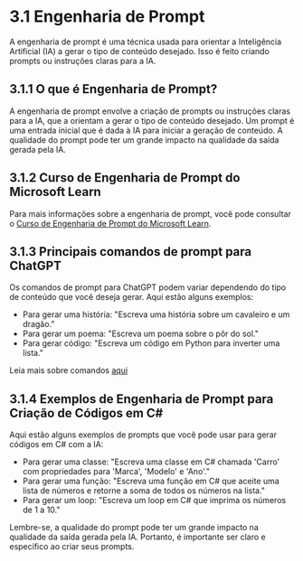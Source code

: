 # 3.1 Engenharia de Prompt

A engenharia de prompt é uma técnica usada para orientar a Inteligência Artificial (IA) a gerar o tipo de conteúdo desejado. Isso é feito criando prompts ou instruções claras para a IA.

## 3.1.1 O que é Engenharia de Prompt?

A engenharia de prompt envolve a criação de prompts ou instruções claras para a IA, que a orientam a gerar o tipo de conteúdo desejado. Um prompt é uma entrada inicial que é dada à IA para iniciar a geração de conteúdo. A qualidade do prompt pode ter um grande impacto na qualidade da saída gerada pela IA.

## 3.1.2 Curso de Engenharia de Prompt do Microsoft Learn

Para mais informações sobre a engenharia de prompt, você pode consultar o [Curso de Engenharia de Prompt do Microsoft Learn](https://learn.microsoft.com/pt-br/training/modules/apply-prompt-engineering-azure-openai/).

## 3.1.3 Principais comandos de prompt para ChatGPT

Os comandos de prompt para ChatGPT podem variar dependendo do tipo de conteúdo que você deseja gerar. Aqui estão alguns exemplos:

- Para gerar uma história: "Escreva uma história sobre um cavaleiro e um dragão."
- Para gerar um poema: "Escreva um poema sobre o pôr do sol."
- Para gerar código: "Escreva um código em Python para inverter uma lista."

Leia mais sobre comandos [aqui](../capitulo_3/comando_eng_prompt.md)

## 3.1.4 Exemplos de Engenharia de Prompt para Criação de Códigos em C\#

Aqui estão alguns exemplos de prompts que você pode usar para gerar códigos em C# com a IA:

- Para gerar uma classe: "Escreva uma classe em C# chamada 'Carro' com propriedades para 'Marca', 'Modelo' e 'Ano'."
- Para gerar uma função: "Escreva uma função em C# que aceite uma lista de números e retorne a soma de todos os números na lista."
- Para gerar um loop: "Escreva um loop em C# que imprima os números de 1 a 10."

Lembre-se, a qualidade do prompt pode ter um grande impacto na qualidade da saída gerada pela IA. Portanto, é importante ser claro e específico ao criar seus prompts.
